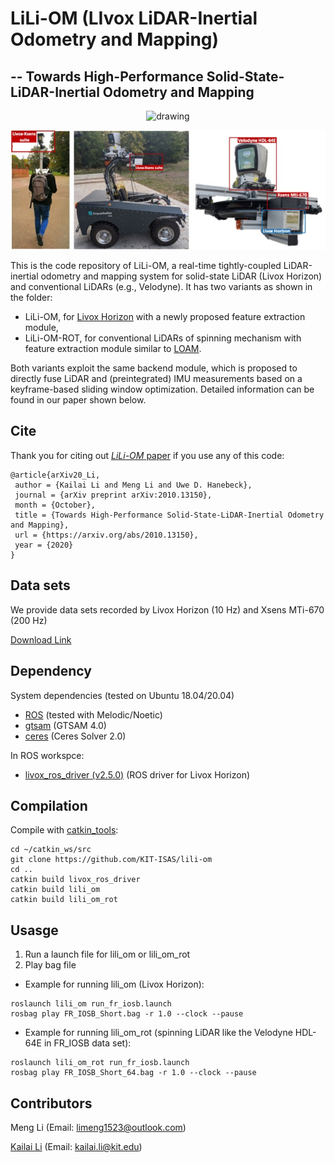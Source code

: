# LiLi-OM (LIvox LiDAR-Inertial Odometry and Mapping)
## -- Towards High-Performance Solid-State-LiDAR-Inertial Odometry and Mapping

<p align='center'>
    <img src="./doc/fr_iosb.gif" alt="drawing" width="800"/>
</p>
<p align='center'>
    <img src="./doc/platform.jpg" alt="drawing" width="600"/>
</p>

This is the code repository of LiLi-OM, a real-time tightly-coupled LiDAR-inertial odometry and mapping system for solid-state LiDAR (Livox Horizon) and conventional LiDARs (e.g., Velodyne). It has two variants as shown in the folder: 

- LiLi-OM, for [Livox Horizon](https://www.livoxtech.com/de/horizon) with a newly proposed feature extraction module,
- LiLi-OM-ROT, for conventional LiDARs of spinning mechanism with feature extraction module similar to [LOAM](https://github.com/HKUST-Aerial-Robotics/A-LOAM).

Both variants exploit the same backend module, which is proposed to directly fuse LiDAR and (preintegrated) IMU measurements based on a keyframe-based sliding window optimization. Detailed information can be found in our paper shown below.

## Cite
Thank you for citing out [*LiLi-OM* paper](https://arxiv.org/pdf/2010.13150.pdf) if you use any of this code: 
```
@article{arXiv20_Li,
 author = {Kailai Li and Meng Li and Uwe D. Hanebeck},
 journal = {arXiv preprint arXiv:2010.13150},
 month = {October},
 title = {Towards High-Performance Solid-State-LiDAR-Inertial Odometry and Mapping},
 url = {https://arxiv.org/abs/2010.13150},
 year = {2020}
}
```

## Data sets
We provide data sets recorded by Livox Horizon (10 Hz) and Xsens MTi-670 (200 Hz)

[Download Link](https://isas-server.iar.kit.edu/lidardataset/) 

## Dependency

System dependencies (tested on Ubuntu 18.04/20.04)
- [ROS](http://wiki.ros.org/noetic/Installation) (tested with Melodic/Noetic)
- [gtsam](https://gtsam.org/) (GTSAM 4.0)
- [ceres](http://ceres-solver.org/installation.html) (Ceres Solver 2.0)

In ROS workspce: 
- [livox_ros_driver (v2.5.0)](https://github.com/Livox-SDK/livox_ros_driver/releases/tag/v2.5.0) (ROS driver for Livox Horizon)


## Compilation
Compile with [catkin_tools](https://catkin-tools.readthedocs.io/en/latest/index.html):
```
cd ~/catkin_ws/src
git clone https://github.com/KIT-ISAS/lili-om
cd ..
catkin build livox_ros_driver
catkin build lili_om
catkin build lili_om_rot
```
## Usasge
1. Run a launch file for lili_om or lili_om_rot 
2. Play bag file

- Example for running lili_om (Livox Horizon):
```
roslaunch lili_om run_fr_iosb.launch
rosbag play FR_IOSB_Short.bag -r 1.0 --clock --pause
```
- Example for running lili_om_rot (spinning LiDAR like the Velodyne HDL-64E in FR_IOSB data set):
```
roslaunch lili_om_rot run_fr_iosb.launch
rosbag play FR_IOSB_Short_64.bag -r 1.0 --clock --pause
```

## Contributors
Meng Li (Email: [limeng1523@outlook.com](limeng1523@outlook.com))

[Kailai Li](https://isas.iar.kit.edu/Staff_Li.php) (Email: [kailai.li@kit.edu](kailai.li@kit.edu))
